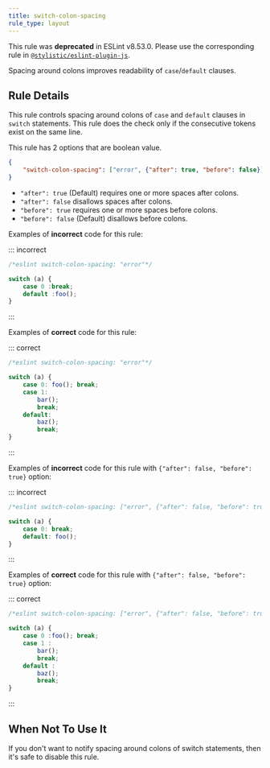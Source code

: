 ```yaml
---
title: switch-colon-spacing
rule_type: layout
---
```


This rule was **deprecated** in ESLint v8.53.0. Please use the corresponding rule in [`@stylistic/eslint-plugin-js`](https://eslint.style/packages/js).

Spacing around colons improves readability of `case`/`default` clauses.

## Rule Details

This rule controls spacing around colons of `case` and `default` clauses in `switch` statements.
This rule does the check only if the consecutive tokens exist on the same line.

This rule has 2 options that are boolean value.

```json
{
    "switch-colon-spacing": ["error", {"after": true, "before": false}]
}
```

*   `"after": true` (Default) requires one or more spaces after colons.
*   `"after": false` disallows spaces after colons.
*   `"before": true` requires one or more spaces before colons.
*   `"before": false` (Default) disallows before colons.

Examples of **incorrect** code for this rule:

::: incorrect

```js
/*eslint switch-colon-spacing: "error"*/

switch (a) {
    case 0 :break;
    default :foo();
}
```

:::

Examples of **correct** code for this rule:

::: correct

```js
/*eslint switch-colon-spacing: "error"*/

switch (a) {
    case 0: foo(); break;
    case 1:
        bar();
        break;
    default:
        baz();
        break;
}
```

:::

Examples of **incorrect** code for this rule with `{"after": false, "before": true}` option:

::: incorrect

```js
/*eslint switch-colon-spacing: ["error", {"after": false, "before": true}]*/

switch (a) {
    case 0: break;
    default: foo();
}
```

:::

Examples of **correct** code for this rule with `{"after": false, "before": true}` option:

::: correct

```js
/*eslint switch-colon-spacing: ["error", {"after": false, "before": true}]*/

switch (a) {
    case 0 :foo(); break;
    case 1 :
        bar();
        break;
    default :
        baz();
        break;
}
```

:::

## When Not To Use It

If you don't want to notify spacing around colons of switch statements, then it's safe to disable this rule.
